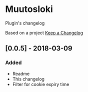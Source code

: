 # Muutosloki
Plugin's changelog

Based on a project [Keep a Changelog](http://keepachangelog.com/en/1.0.0/)

## [0.0.5] - 2018-03-09

### Added
- Readme
- This changelog
- Filter for cookie expiry time